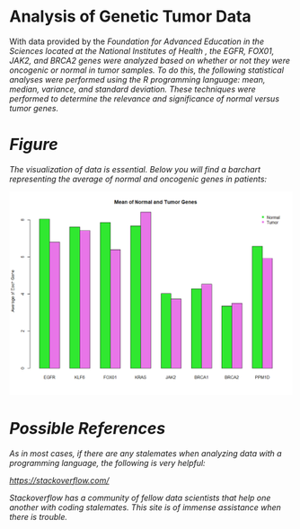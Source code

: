# Analysis of Genetic Tumor Data 

With data provided by the <i> Foundation for Advanced Education in the Sciences <i> located at the </i> National Institutes of Health <i>, the EGFR, FOX01, JAK2, and BRCA2 genes were analyzed based on whether or not they were oncogenic or normal in tumor samples.  To do this, the following statistical analyses were performed using the R programming language: mean, median, variance, and standard deviation. These techniques were performed to determine the relevance and significance of normal versus tumor genes. 
  
  
# Figure

The visualization of data is essential. Below you will find a barchart representing the average of normal and oncogenic genes in patients:

![](https://github.com/darbyna/Genetic_Tumor_Data/blob/master/Figures/Mean_Tum.png?raw=true)

# Possible References

As in most cases, if there are any stalemates when analyzing data with a programming language, the following is very helpful: 

https://stackoverflow.com/

Stackoverflow has a community of fellow data scientists that help one another with coding stalemates. This site is of immense assistance when there is trouble. 
